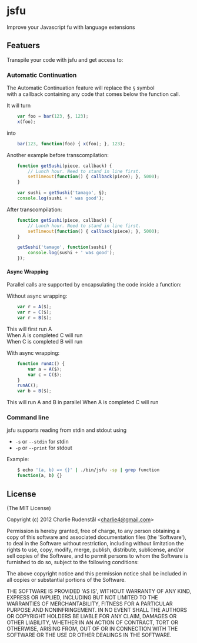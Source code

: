 # jsfu

Improve your Javascript fu with language extensions


## Featuers 

Transpile your code with jsfu and get access to:

### Automatic Continuation ###

The Automatic Continuation feature will replace the `§` symbol  
with a callback containing any code that comes below the function call.

It will turn

```js
	var foo = bar(123, §, 123);
	x(foo);
```

into

```js
	bar(123, function(foo) { x(foo); }, 123);
```

Another example before transcompilation:

```js
	function getSushi(piece, callback) {
		// Lunch hour. Need to stand in line first.
		setTimeout(function() { callback(piece); }, 5000);
	}

	var sushi = getSushi('tamago', §);
	console.log(sushi + ' was good');
```

After transcompilation:

```js
	function getSushi(piece, callback) {
		// Lunch hour. Need to stand in line first.
		setTimeout(function() { callback(piece); }, 5000);
	}

	getSushi('tamago', function(sushi) {
		console.log(sushi + ' was good');
	});
```

#### Async Wrapping 

Parallel calls are supported by encapsulating the code inside a function:

Without async wrapping:

```js
	var r = A($);
 	var r = C($);
 	var r = B($);
```

This will first run A  
When A is completed C will run  
When C is completed B will run  

With async wrapping:

```js
 	function runAC() {
 		var a = A($);
 	    var c = C($); 
 	}
 	runAC();
    var b = B($);
```

This will run A and B in parallel
When A is completed C will run

### Command line

jsfu supports reading from stdin and stdout using 

- `-s` or `--stdin` for stdin
- `-p` or `--print` for stdout

Example: 

```bash
	$ echo '(a, b) => {}' | ./bin/jsfu -sp | grep function
	function(a, b) {}
```

## License 

(The MIT License)

Copyright (c) 2012 Charlie Rudenstål &lt;charlie4@gmail.com&gt;

Permission is hereby granted, free of charge, to any person obtaining
a copy of this software and associated documentation files (the
'Software'), to deal in the Software without restriction, including
without limitation the rights to use, copy, modify, merge, publish,
distribute, sublicense, and/or sell copies of the Software, and to
permit persons to whom the Software is furnished to do so, subject to
the following conditions:

The above copyright notice and this permission notice shall be
included in all copies or substantial portions of the Software.

THE SOFTWARE IS PROVIDED 'AS IS', WITHOUT WARRANTY OF ANY KIND,
EXPRESS OR IMPLIED, INCLUDING BUT NOT LIMITED TO THE WARRANTIES OF
MERCHANTABILITY, FITNESS FOR A PARTICULAR PURPOSE AND NONINFRINGEMENT.
IN NO EVENT SHALL THE AUTHORS OR COPYRIGHT HOLDERS BE LIABLE FOR ANY
CLAIM, DAMAGES OR OTHER LIABILITY, WHETHER IN AN ACTION OF CONTRACT,
TORT OR OTHERWISE, ARISING FROM, OUT OF OR IN CONNECTION WITH THE
SOFTWARE OR THE USE OR OTHER DEALINGS IN THE SOFTWARE.